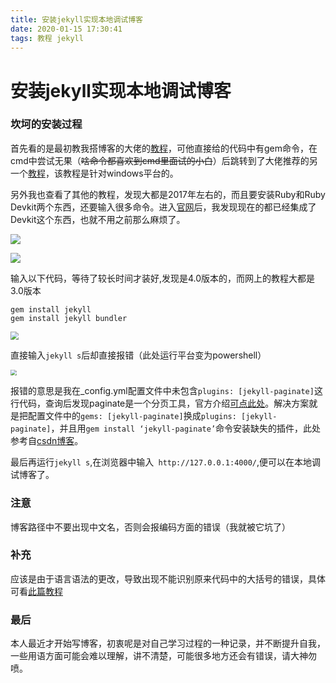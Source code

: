 ```yaml
---
title: 安装jekyll实现本地调试博客
date: 2020-01-15 17:30:41
tags: 教程 jekyll
---
```

# 安装jekyll实现本地调试博客

### 坎坷的安装过程

首先看的是最初教我搭博客的大佬的[教程](https://www.jianshu.com/p/e68fba58f75c)，可他直接给的代码中有gem命令，在cmd中尝试无果（~~啥命令都喜欢到cmd里面试的小白~~）后跳转到了大佬推荐的另一个[教程](https://www.jianshu.com/p/9535334ffd54)，该教程是针对windows平台的。

另外我也查看了其他的教程，发现大都是2017年左右的，而且要安装Ruby和Ruby Devkit两个东西，还要输入很多命令。进入[官网](https://rubyinstaller.org/downloads/)后，我发现现在的都已经集成了Devkit这个东西，也就不用之前那么麻烦了。

![](https://raw.githubusercontent.com/jpzhouchina/PicBed/master/img/20200113000921.jpg)

![](https://raw.githubusercontent.com/jpzhouchina/PicBed/master/img/20200113001631.jpg)

输入以下代码，等待了较长时间才装好,发现是4.0版本的，而网上的教程大都是3.0版本

```
gem install jekyll
gem install jekyll bundler
```

<img src="https://raw.githubusercontent.com/jpzhouchina/PicBed/master/img/20200113002008.jpg" style="zoom:80%;" />

直接输入```jekyll s```后却直接报错（此处运行平台变为powershell）

<img src="https://raw.githubusercontent.com/jpzhouchina/PicBed/master/img/20200113002016.jpg" style="zoom: 60%;" />

报错的意思是我在_config.yml配置文件中未包含```plugins: [jekyll-paginate]```这行代码，查询后发现paginate是一个分页工具，官方介绍[可点此处](http://jekyllcn.com/docs/pagination/)。解决方案就是把配置文件中的```gems: [jekyll-paginate]```换成```plugins: [jekyll-paginate]```，并且用```gem install ‘jekyll-paginate’```命令安装缺失的插件，此处参考自[csdn博客](https://blog.csdn.net/henryhu712/article/details/84800410)。

最后再运行```jekyll s```,在浏览器中输入``` http://127.0.0.1:4000/```,便可以在本地调试博客了。

### 注意

博客路径中不要出现中文名，否则会报编码方面的错误（我就被它坑了）

### 补充

应该是由于语言语法的更改，导致出现不能识别原来代码中的大括号的错误，具体可看[此篇教程](https://github.com/Huxpro/huxpro.github.io/issues/105)

### 最后

本人最近才开始写博客，初衷呢是对自己学习过程的一种记录，并不断提升自我，一些用语方面可能会难以理解，讲不清楚，可能很多地方还会有错误，请大神勿喷。

